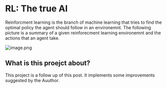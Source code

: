 # RL: The true AI

Reinforcment learning is the branch of machine learning that tries to find the optimal policy the agent should follow in an environemnt.
The following picture is a summary of a given reinforecment learning environemnt and the actions that an agent take.

![image.png](attachment:image.png)


## What is this proejct about?

This project is a follow up of this post. It implements some improvements suggested by the Auuthor.
